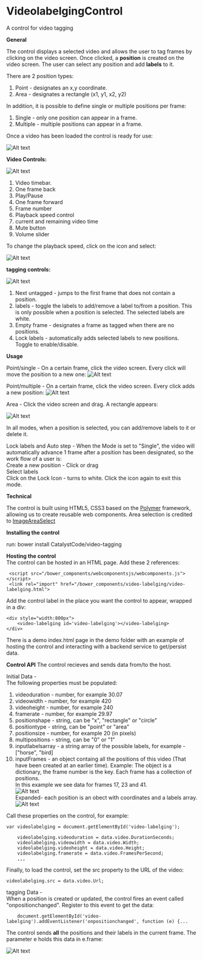 # VideolabelgingControl
A control for video tagging

**General**

The control displays a selected video and allows the user to tag frames by clicking on the video screen.
Once clicked, a **position** is created on the video screen.
The user can select any position and add **labels** to it.

There are 2 position types:  
1) Point - designates an x,y coordinate.  
2) Area - designates a rectangle (x1, y1, x2, y2)  

In addition, it is possible to define single or multiple positions per frame:  
1) Single - only one position can appear in a frame.  
2) Multiple - multiple positions can appear in a frame. 

Once a video has been loaded the control is ready for use:

![Alt text](images/loaded.png?raw=true "Title")


**Video Controls:**

![Alt text](images/videocontrols.png?raw=true "Title")

1) Video timebar.  
2) One frame back  
3) Play/Pause  
4) One frame forward  
5) Frame number  
6) Playback speed control  
7) current and remaining video time  
8) Mute button  
9) Volume slider  

To change the playback speed, click on the icon and select:

![Alt text](images/playback.png?raw=true "Title")


**tagging controls:**

![Alt text](images/labelgingcontrols.png?raw=true "Title")

1) Next untagged - jumps to the first frame that does not contain a position.  
2) labels - toggle the labels to add/remove a label to/from a position. This is only possible when a position is selected.
   The selected labels are white.  
3) Empty frame - designates a frame as tagged when there are no positions.    
4) Lock labels - automatically adds selected labels to new positions. Toggle to enable/disable. 
     
      

**Usage**

Point/single - On a certain frame, click the video screen. Every click will move the position to a new one:
![Alt text](images/singlepoint.png?raw=true "Title")

Point/multiple - On a certain frame, click the video screen. Every click adds a new position:
![Alt text](images/multipoints.png?raw=true "Title")

Area - Click the video screen and drag. A rectangle appears: 

![Alt text](images/area2shapes.png?raw=true "Title")

In all modes, when a position is selected, you can add/remove labels to it or delete it.

Lock labels and Auto step - When the Mode is set to "Single", the video will automatically advance 1 frame after a position has been designated, so the work flow of a user is:  
     Create a new position - Click or drag  
     Select labels  
     Click on the Lock Icon - turns to white.
     Click the icon again to exit this mode.   

**Technical**

The control is built using HTML5, CSS3 based on the <a href="https://www.polymer-project.org/1.0/" target="_blank">Polymer</a>
framework, allowing us to create reusable web components.
Area selection is credited to <a href="http://odyniec.net/projects/imgareaselect/" target="_blank">ImageAreaSelect</a>

**Installing the control**

run:
bower install CatalystCode/video-tagging


**Hosting the control**   
The control can be hosted in an HTML page. Add these 2 references:

     <script src="/bower_components/webcomponentsjs/webcomponents.js"></script>
     <link rel="import" href="/bower_components/video-labelging/video-labelging.html">


Add the control label in the place you want the control to appear, wrapped in a div:

    <div style="width:800px">
        <video-labelging id='video-labelging'></video-labelging>
    </div>

There is a demo index.html page in the demo folder with an example of hosting the control and interacting with a backend service to get/persist data.

**Control API**
The control recieves and sends data from/to the host.   

Initial Data -   
The following properties must be populated:

   1) videoduration - number, for example 30.07  
   2) videowidth - number, for example 420  
   3) videoheight - number, for example 240  
   4) framerate - number, for example 29.97  
   5) positionshape - string, can be "x", "rectangle" or "circle"  
   6) positiontype - string, can be "point" or "area"  
   7) positionsize - number, for example 20 (in pixels)  
   8) multipositions - string, can be "0" or "1" 
   9) inputlabelsarray - a string array of the possible labels, for example - ["horse", "bird]
  10) inputFrames - an object containg all the positions of this video (That have been created at an earlier time).
      Example: The object is a dictionary, the frame number is the key. Each frame has a collection of positions.  
      In this example we see data for frames 17, 23 and 41.  
      ![Alt text](images/frames1.png?raw=true "Title")  
      Expanded- each position is an obect with coordinates and a labels array.  
      ![Alt text](images/frames3.png?raw=true "Title")
  
Call these properties on the control, for example:

    var videolabelging = document.getElementById('video-labelging');
                
        videolabelging.videoduration = data.video.DurationSeconds;
        videolabelging.videowidth = data.video.Width;
        videolabelging.videoheight = data.video.Height;
        videolabelging.framerate = data.video.FramesPerSecond;
        ,,, 
      
  Finally, to load the control, set the src property to the URL of the video: 
 
    videolabelging.src = data.video.Url;

tagging Data -     
When a position is created or updated, the control fires an event called "onpositionchanged". Register to this event to get the data:

        document.getElementById('video-labelging').addEventListener('onpositionchanged', function (e) {...
The control sends **all** the positions and their labels in the current frame. The parameter e holds this data in e.frame:  

![Alt text](images/frames4.png?raw=true "Title")

